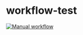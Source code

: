 # workflow-test

[![Manual workflow](https://github.com/alexandertorngren/workflow-test/actions/workflows/manual.yml/badge.svg)](https://github.com/alexandertorngren/workflow-test/actions/workflows/manual.yml)
